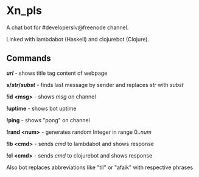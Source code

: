 Xn_pls
======
A chat bot for #developerslv@freenode channel.

Linked with lambdabot (Haskell) and clojurebot (Clojure).

Commands
-
<b><i>url</i></b> - shows title tag content of webpage

<b>s/<i>str</i>/<i>subst</i></b> - finds last message by sender and replaces <i>str</i> with <i>subst</i>

<b>!id &lt;msg&gt;</b> - shows <i>msg</i> on channel

<b>!uptime</b> - shows bot uptime

<b>!ping</b> - shows "pong" on channel

<b>!rand &lt;num&gt;</b> - generates random Integer in range 0..<i>num</i>

<b>!lb &lt;cmd&gt;</b> - sends <i>cmd</i> to lambdabot and shows response

<b>!cl &lt;cmd&gt;</b> - sends <i>cmd</i> to clojurebot and shows response

Also bot replaces abbreviations like "til" or "afaik" with respective phrases

